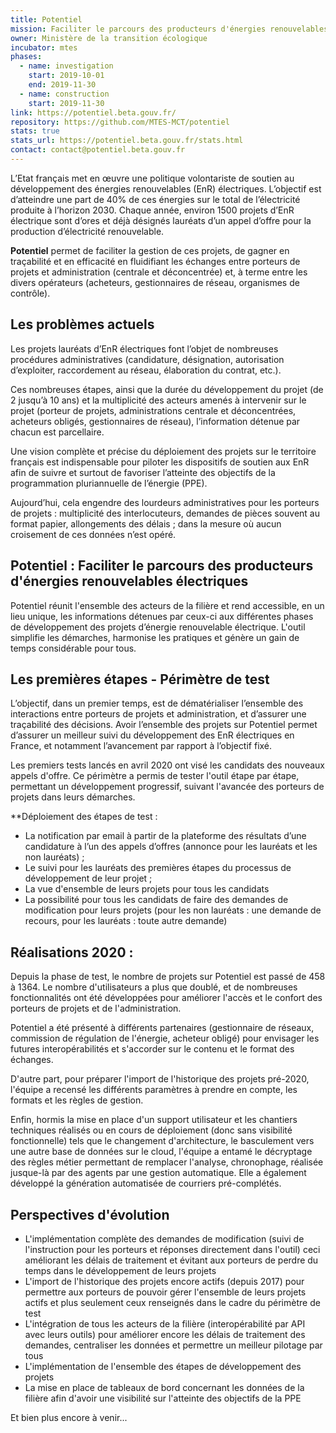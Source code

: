 ```yaml
---
title: Potentiel
mission: Faciliter le parcours des producteurs d'énergies renouvelables électriques
owner: Ministère de la transition écologique
incubator: mtes
phases:
  - name: investigation
    start: 2019-10-01
    end: 2019-11-30
  - name: construction
    start: 2019-11-30
link: https://potentiel.beta.gouv.fr/
repository: https://github.com/MTES-MCT/potentiel
stats: true
stats_url: https://potentiel.beta.gouv.fr/stats.html
contact: contact@potentiel.beta.gouv.fr
---
```


L’Etat français met en œuvre une politique volontariste de soutien au développement des énergies renouvelables (EnR) électriques. L’objectif est d’atteindre une part de 40% de ces énergies sur le total de l’électricité produite à l’horizon 2030. Chaque année, environ 1500 projets d’EnR électrique sont d’ores et déjà désignés lauréats d’un appel d’offre pour la production d’électricité renouvelable.

**Potentiel** permet de faciliter la gestion de ces projets, de gagner en traçabilité et en efficacité en fluidifiant les échanges entre porteurs de projets et administration (centrale et déconcentrée) et, à terme entre les divers opérateurs (acheteurs, gestionnaires de réseau, organismes de contrôle).

## Les problèmes actuels

Les projets lauréats d’EnR électriques font l’objet de nombreuses procédures administratives (candidature, désignation, autorisation d’exploiter, raccordement au réseau, élaboration du contrat, etc.).  

Ces nombreuses étapes, ainsi que la durée du développement du projet (de 2 jusqu’à 10 ans) et la multiplicité des acteurs amenés à intervenir sur le projet (porteur de projets, administrations centrale et déconcentrées, acheteurs obligés, gestionnaires de réseau), l’information détenue par chacun est parcellaire.  

Une vision complète et précise du déploiement des projets sur le territoire français est indispensable pour piloter les dispositifs de soutien aux EnR afin de suivre et surtout de favoriser l’atteinte des objectifs de la programmation pluriannuelle de l’énergie (PPE).

Aujourd’hui, cela engendre des lourdeurs administratives pour les porteurs de projets : multiplicité des interlocuteurs, demandes de pièces souvent au format papier, allongements des délais ; dans la mesure où aucun croisement de ces données n’est opéré.

## Potentiel : Faciliter le parcours des producteurs d'énergies renouvelables électriques

Potentiel réunit l'ensemble des acteurs de la filière et rend accessible, en un lieu unique, les informations détenues par ceux-ci aux différentes phases de développement des projets d’énergie renouvelable électrique. L'outil simplifie les démarches, harmonise les pratiques et génère un gain de temps considérable pour tous.

## Les premières étapes - Périmètre de test

L’objectif, dans un premier temps, est de dématérialiser l’ensemble des interactions entre porteurs de projets et administration, et d’assurer une traçabilité des décisions. Avoir l’ensemble des projets sur Potentiel permet d’assurer un meilleur suivi du développement des EnR électriques en France, et notamment l’avancement par rapport à l’objectif fixé.

Les premiers tests lancés en avril 2020 ont visé les candidats des nouveaux appels d'offre. Ce périmètre a permis de tester l'outil étape par étape, permettant un développement progressif, suivant l'avancée des porteurs de projets dans leurs démarches. 

**Déploiement des étapes de test : 

- La notification par email à partir de la plateforme des résultats d’une candidature à l’un des appels d’offres (annonce pour les lauréats et les non lauréats) ;
- Le suivi pour les lauréats des premières étapes du processus de développement de leur projet ;
- La vue d'ensemble de leurs projets pour tous les candidats
- La possibilité pour tous les candidats de faire des demandes de modification pour leurs projets (pour les non lauréats : une demande de recours, pour les lauréats : toute autre demande)

## Réalisations 2020 :

Depuis la phase de test, le nombre de projets sur Potentiel est passé de 458 à 1364. Le nombre d'utilisateurs a plus que doublé, et de nombreuses fonctionnalités ont été développées pour améliorer l'accès et le confort des porteurs de projets et de l'administration.

Potentiel a été présenté à différents partenaires (gestionnaire de réseaux, commission de régulation de l'énergie, acheteur obligé) pour envisager les futures interopérabilités et s'accorder sur le contenu et le format des échanges.

D'autre part, pour préparer l'import de l'historique des projets pré-2020, l'équipe a recensé les différents paramètres à prendre en compte, les formats et les règles de gestion.

Enfin, hormis la mise en place d'un support utilisateur et les chantiers techniques réalisés ou en cours de déploiement (donc sans visibilité fonctionnelle) tels que le changement d'architecture, le basculement vers une autre base de données sur le cloud, l'équipe a entamé le décryptage des règles métier permettant de remplacer l'analyse, chronophage, réalisée jusque-là par des agents par une gestion automatique. Elle a également développé la génération automatisée de courriers pré-complétés.


## Perspectives d'évolution

- L'implémentation complète des demandes de modification (suivi de l'instruction pour les porteurs et réponses directement dans l'outil) ceci améliorant les délais de traitement et évitant aux porteurs de perdre du temps dans le développement de leurs projets
- L'import de l'historique des projets encore actifs (depuis 2017) pour permettre aux porteurs de pouvoir gérer l'ensemble de leurs projets actifs et plus seulement ceux renseignés dans le cadre du périmètre de test
- L'intégration de tous les acteurs de la filière (interopérabilité par API avec leurs outils) pour améliorer encore les délais de traitement des demandes, centraliser les données et permettre un meilleur pilotage par tous
- L'implémentation de l'ensemble des étapes de développement des projets 
- La mise en place de tableaux de bord concernant les données de la filière afin d'avoir une visibilité sur l'atteinte des objectifs de la PPE

Et bien plus encore à venir...

